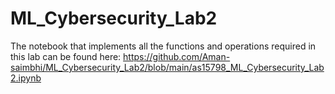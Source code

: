 # ML_Cybersecurity_Lab2

The notebook that implements all the functions and operations required in this lab can be found here: https://github.com/Aman-saimbhi/ML_Cybersecurity_Lab2/blob/main/as15798_ML_Cybersecurity_Lab2.ipynb
